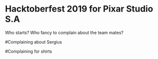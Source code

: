 # Hacktoberfest 2019 for Pixar Studio S.A
Who starts? Who fancy to complain about the team mates?

#Complaining about Sergius

#Complaining for shirts
